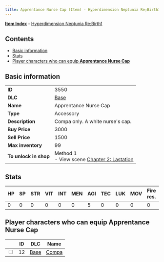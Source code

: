 ```yaml
---
title: Apprentance Nurse Cap (Item) - Hyperdimension Neptunia Re;Birth1
---
```


[**Item Index**](/neptunia/rb1/item/index.html) - [Hyperdimension Neptunia Re;Birth1](/neptunia/rb1)

## Contents

- [Basic information](#basic-information)
- [Stats](#stats)
- [Player characters who can equip **Apprentance Nurse Cap**](#player-characters-who-can-equip-apprentance-nurse-cap)
## Basic information

|   |   |
| -- | -- |
| **ID** | 3550 |
| **DLC** | [Base](/neptunia/rb1/dlc/1-base.html) |
| **Name** | Apprentance Nurse Cap |
| **Type** | Accessory |
| **Description** | Compa only. A white nurse's cap. |
| **Buy Price** | 3000 |
| **Sell Price** | 1500 |
| **Max inventory** | 99 |
| **To unlock in shop** | Method 1<br />- View scene [Chapter 2: Lastation](/neptunia/rb1/scene/1-202-chapter-2-lastation.html) |


## Stats

| HP | SP | STR | VIT | INT | MEN | AGI | TEC | LUK | MOV | Fire res. | Ice res. | Wind res. | Lightning res. |
| -- | -- | --- | --- | --- | --- | --- | --- | --- | --- | --------- | -------- | --------- | -------------- |
| 0 | 0 | 0 | 0 | 0 | 0 | 5 | 0 | 0 | 0 | 0 | 0 | 0 | 0 |


## Player characters who can equip **Apprentance Nurse Cap**

|    | ID | DLC | Name |
| -- | -- | --- | ---- |
| <input type="checkbox" id="rb1-player-1-12" class="trackbox" /> | 12 | [Base](/neptunia/rb1/dlc/1-base.html) | [Compa](/neptunia/rb1/player/1-12-compa.html) |
